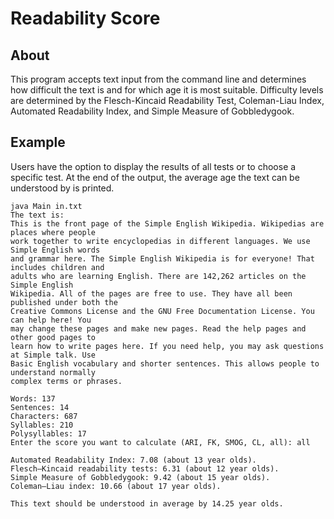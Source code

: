 # Readability Score
## About
This program accepts text input from the command line and determines how difficult the text is and for which age it is most suitable. Difficulty levels are determined by the Flesch-Kincaid Readability Test, Coleman-Liau Index, Automated Readability Index, and Simple Measure of Gobbledygook. 
## Example
Users have the option to display the results of all tests or to choose a specific test. At the end of the output, the average age the text can be understood by is printed.
```
java Main in.txt
The text is:
This is the front page of the Simple English Wikipedia. Wikipedias are places where people
work together to write encyclopedias in different languages. We use Simple English words
and grammar here. The Simple English Wikipedia is for everyone! That includes children and
adults who are learning English. There are 142,262 articles on the Simple English
Wikipedia. All of the pages are free to use. They have all been published under both the
Creative Commons License and the GNU Free Documentation License. You can help here! You
may change these pages and make new pages. Read the help pages and other good pages to
learn how to write pages here. If you need help, you may ask questions at Simple talk. Use
Basic English vocabulary and shorter sentences. This allows people to understand normally
complex terms or phrases.
 
Words: 137
Sentences: 14
Characters: 687
Syllables: 210
Polysyllables: 17
Enter the score you want to calculate (ARI, FK, SMOG, CL, all): all
 
Automated Readability Index: 7.08 (about 13 year olds).
Flesch–Kincaid readability tests: 6.31 (about 12 year olds).
Simple Measure of Gobbledygook: 9.42 (about 15 year olds).
Coleman–Liau index: 10.66 (about 17 year olds).
 
This text should be understood in average by 14.25 year olds.
```

